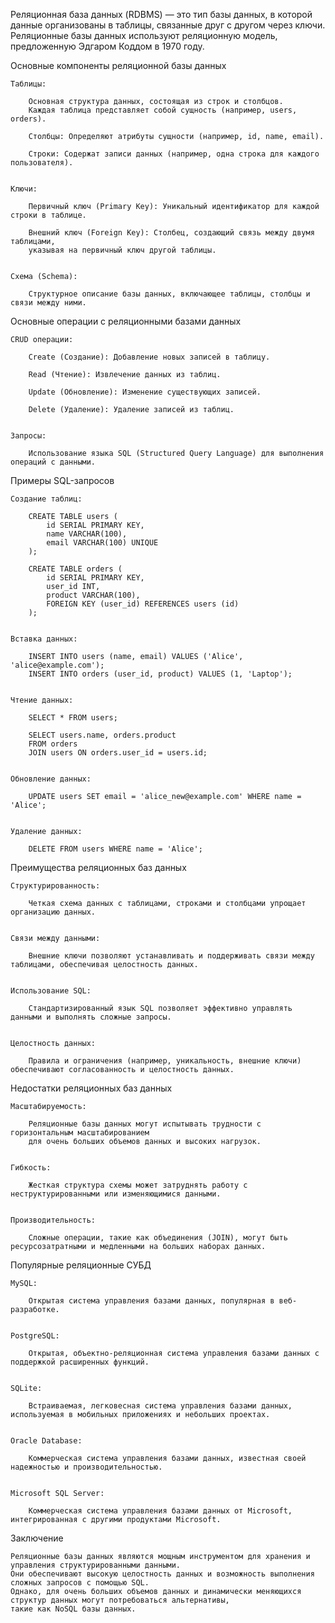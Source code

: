 
Реляционная база данных (RDBMS) — это тип базы данных, в которой данные организованы в таблицы, связанные друг с другом через ключи. 
Реляционные базы данных используют реляционную модель, предложенную Эдгаром Коддом в 1970 году.


Основные компоненты реляционной базы данных

    Таблицы:

        Основная структура данных, состоящая из строк и столбцов. 
        Каждая таблица представляет собой сущность (например, users, orders).

        Столбцы: Определяют атрибуты сущности (например, id, name, email).

        Строки: Содержат записи данных (например, одна строка для каждого пользователя).


    Ключи:
        
        Первичный ключ (Primary Key): Уникальный идентификатор для каждой строки в таблице.
        
        Внешний ключ (Foreign Key): Столбец, создающий связь между двумя таблицами, 
        указывая на первичный ключ другой таблицы.


    Схема (Schema):

        Структурное описание базы данных, включающее таблицы, столбцы и связи между ними.



Основные операции с реляционными базами данных

    CRUD операции:

        Create (Создание): Добавление новых записей в таблицу.

        Read (Чтение): Извлечение данных из таблиц.

        Update (Обновление): Изменение существующих записей.

        Delete (Удаление): Удаление записей из таблиц.


    Запросы:

        Использование языка SQL (Structured Query Language) для выполнения операций с данными.


Примеры SQL-запросов

    Создание таблиц:
        
        CREATE TABLE users (
            id SERIAL PRIMARY KEY,
            name VARCHAR(100),
            email VARCHAR(100) UNIQUE
        );

        CREATE TABLE orders (
            id SERIAL PRIMARY KEY,
            user_id INT,
            product VARCHAR(100),
            FOREIGN KEY (user_id) REFERENCES users (id)
        );
        
    
    Вставка данных:
        
        INSERT INTO users (name, email) VALUES ('Alice', 'alice@example.com');
        INSERT INTO orders (user_id, product) VALUES (1, 'Laptop');


    Чтение данных:
        
        SELECT * FROM users;
        
        SELECT users.name, orders.product
        FROM orders
        JOIN users ON orders.user_id = users.id;

    
    Обновление данных:
        
        UPDATE users SET email = 'alice_new@example.com' WHERE name = 'Alice';


    Удаление данных:
    
        DELETE FROM users WHERE name = 'Alice';



Преимущества реляционных баз данных

    Структурированность:

        Четкая схема данных с таблицами, строками и столбцами упрощает организацию данных.


    Связи между данными:

        Внешние ключи позволяют устанавливать и поддерживать связи между таблицами, обеспечивая целостность данных.


    Использование SQL:

        Стандартизированный язык SQL позволяет эффективно управлять данными и выполнять сложные запросы.


    Целостность данных:

        Правила и ограничения (например, уникальность, внешние ключи) обеспечивают согласованность и целостность данных.



Недостатки реляционных баз данных

    Масштабируемость:

        Реляционные базы данных могут испытывать трудности с горизонтальным масштабированием 
        для очень больших объемов данных и высоких нагрузок.


    Гибкость:

        Жесткая структура схемы может затруднять работу с неструктурированными или изменяющимися данными.


    Производительность:

        Сложные операции, такие как объединения (JOIN), могут быть ресурсозатратными и медленными на больших наборах данных.



Популярные реляционные СУБД

    MySQL:

        Открытая система управления базами данных, популярная в веб-разработке.


    PostgreSQL:

        Открытая, объектно-реляционная система управления базами данных с поддержкой расширенных функций.


    SQLite:

        Встраиваемая, легковесная система управления базами данных, используемая в мобильных приложениях и небольших проектах.


    Oracle Database:

        Коммерческая система управления базами данных, известная своей надежностью и производительностью.


    Microsoft SQL Server:

        Коммерческая система управления базами данных от Microsoft, интегрированная с другими продуктами Microsoft.



Заключение

    Реляционные базы данных являются мощным инструментом для хранения и управления структурированными данными. 
    Они обеспечивают высокую целостность данных и возможность выполнения сложных запросов с помощью SQL. 
    Однако, для очень больших объемов данных и динамически меняющихся структур данных могут потребоваться альтернативы, 
    такие как NoSQL базы данных.
